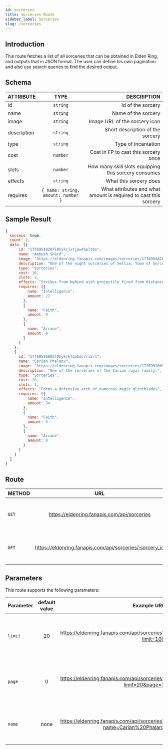 ```yaml
---
id: sorceries
title: Sorceries Route
sidebar_label: Sorceries
slug: /sorceries
---
```


## Introduction

This route fetches a list of all sorceries that can be obtained in Elden Ring, and outputs that in JSON format. The user can define his own pagination and also use search queries to find the desired output.

## Schema

| ATTRIBUTE        |      TYPE      |   DESCRIPTION |
| ------------- | :-----------: | -----: |
| id         | `string` | Id of the sorcery |
| name         | `string` | Name of the sorcery |
| image         | `string` | Image URL of the sorcery icon |
| description         | `string` | Short description of the sorcery |
| type         | `string` | Type of Incantation |
| cost         | `number` | Cost in FP to cast this sorcery once |
| slots         | `number` | How many skill slots equipping this sorcery consumes |
| effects         | `string` | What this sorcery does |
| requires         | `{ name: string, amount: number }` | What attributes and what amount is required to cast this sorcery |

## Sample Result

```javascript
{
  success: true,
  count: 2,
  data: [{
      id: "17f69548207l0hykrjxtjpw45plt0o",
      name: "Ambush Shard",
      image: "https://eldenring.fanapis.com/images/sorceries/17f69548207l0hykrjxtjpw45plt0o.png",
      description: "One of the night sorceries of Sellia, Town of Sorcery. Launches a projectile from a distance removed from the caster, so as to strike the enemy from behind. This sorcery can be cast repeatedly. The Sellian sorcerers were assassins, and it is said that they often hunted their fellows.",
      type: "Sorceries",
      cost: 16,
      slots: 1,
      effects: "Strikes from behind with projectile fired from distance",
      requires: [{
          name: "Intelligence",
          amount: 23
        },
        {
          name: "Faith",
          amount: 0
        },
        {
          name: "Arcane",
          amount: 0
        }
      ]
    },
    {
      id: "17f69526092l0hykrkfqubdcrri5ri",
      name: "Carian Phalanx",
      image: "https://eldenring.fanapis.com/images/sorceries/17f69526092l0hykrkfqubdcrri5ri.png",
      description: "One of the sorceries of the Carian royal family.",
      type: "Sorceries",
      cost: 26,
      slots: 1,
      effects: "Forms a defensive arch of numerous magic glintblades",
      requires: [{
          name: "Intelligence",
          amount: 34
        },
        {
          name: "Faith",
          amount: 0
        },
        {
          name: "Arcane",
          amount: 0
        }
      ]
    }
  ]
}
```


## Route

| METHOD        |      URL      |   DESCRIPTION |
| ------------- | :-----------: | -----: |
| `GET`         | https://eldenring.fanapis.com/api/sorceries | This route retrieves a list of all the sorceries of **Elden Ring**. |
| `GET`         | https://eldenring.fanapis.com/api/sorceries/:sorcery_id | This route retrieves one **Elden Ring** sorcery using its ID. |

## Parameters

This route supports the following parameters:

| Parameter        |      default value      | Example URL |  DESCRIPTION |
| ------------- | :-----------: | -----: |  -----: |
| `limit`        | 20 | https://eldenring.fanapis.com/api/sorceries?limit=100 | This parameter is used to set the maximum amount of items in the response |
| `page`         | 0 | https://eldenring.fanapis.com/api/sorceries?limit=20&page=3 | This parameter is used no navigate between pages of results |
| `name`         | none | https://eldenring.fanapis.com/api/sorceries?name=Carian%20Phalanx  | This parameter is used to search for fields by their names |
